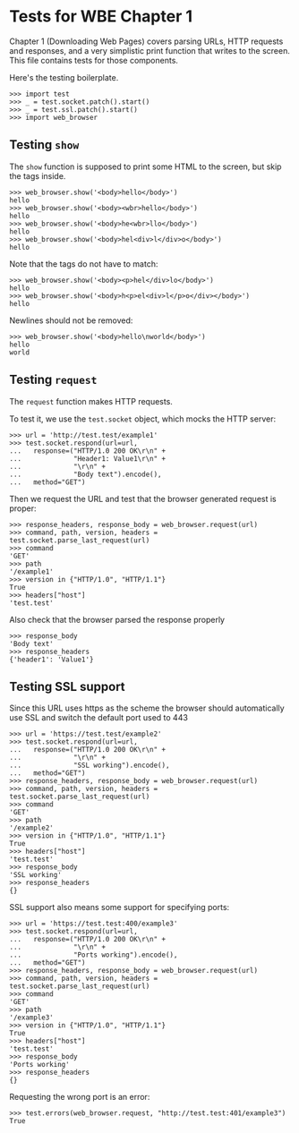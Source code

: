 Tests for WBE Chapter 1
=======================

Chapter 1 (Downloading Web Pages) covers parsing URLs, HTTP requests
and responses, and a very simplistic print function that writes
to the screen. This file contains tests for those components.

Here's the testing boilerplate.

    >>> import test
    >>> _ = test.socket.patch().start()
    >>> _ = test.ssl.patch().start()
    >>> import web_browser
    

Testing `show`
--------------

The `show` function is supposed to print some HTML to the screen, but
skip the tags inside.

    >>> web_browser.show('<body>hello</body>')
    hello
    >>> web_browser.show('<body><wbr>hello</body>')
    hello
    >>> web_browser.show('<body>he<wbr>llo</body>')
    hello
    >>> web_browser.show('<body>hel<div>l</div>o</body>')
    hello

Note that the tags do not have to match:

    >>> web_browser.show('<body><p>hel</div>lo</body>')
    hello
    >>> web_browser.show('<body>h<p>el<div>l</p>o</div></body>')
    hello
    
Newlines should not be removed:

    >>> web_browser.show('<body>hello\nworld</body>')
    hello
    world

Testing `request`
-----------------

The `request` function makes HTTP requests.

To test it, we use the `test.socket` object, which mocks the HTTP server:

    >>> url = 'http://test.test/example1'
    >>> test.socket.respond(url=url,
    ...   response=("HTTP/1.0 200 OK\r\n" +
    ...             "Header1: Value1\r\n" + 
    ...             "\r\n" +
    ...             "Body text").encode(),
    ...   method="GET")

Then we request the URL and test that the browser generated request is proper:

    >>> response_headers, response_body = web_browser.request(url)
    >>> command, path, version, headers = test.socket.parse_last_request(url)
    >>> command
    'GET'
    >>> path
    '/example1'
    >>> version in {"HTTP/1.0", "HTTP/1.1"}
    True
    >>> headers["host"]
    'test.test'
    
Also check that the browser parsed the response properly

    >>> response_body
    'Body text'
    >>> response_headers
    {'header1': 'Value1'}

Testing SSL support
-------------------

Since this URL uses https as the scheme the browser should automatically use
  SSL and switch the default port used to 443

    >>> url = 'https://test.test/example2'
    >>> test.socket.respond(url=url, 
    ...   response=("HTTP/1.0 200 OK\r\n" +
    ...             "\r\n" +
    ...             "SSL working").encode(),
    ...   method="GET")
    >>> response_headers, response_body = web_browser.request(url)
    >>> command, path, version, headers = test.socket.parse_last_request(url)
    >>> command
    'GET'
    >>> path
    '/example2'
    >>> version in {"HTTP/1.0", "HTTP/1.1"}
    True
    >>> headers["host"]
    'test.test'
    >>> response_body
    'SSL working'
    >>> response_headers
    {}

SSL support also means some support for specifying ports:

    >>> url = 'https://test.test:400/example3'
    >>> test.socket.respond(url=url, 
    ...   response=("HTTP/1.0 200 OK\r\n" +
    ...             "\r\n" +
    ...             "Ports working").encode(),
    ...   method="GET")
    >>> response_headers, response_body = web_browser.request(url)
    >>> command, path, version, headers = test.socket.parse_last_request(url)
    >>> command
    'GET'
    >>> path
    '/example3'
    >>> version in {"HTTP/1.0", "HTTP/1.1"}
    True
    >>> headers["host"]
    'test.test'
    >>> response_body
    'Ports working'
    >>> response_headers
    {}


Requesting the wrong port is an error:

    >>> test.errors(web_browser.request, "http://test.test:401/example3")
    True

